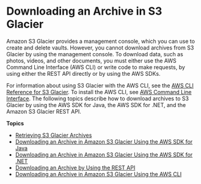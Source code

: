 # Downloading an Archive in S3 Glacier<a name="downloading-an-archive"></a>

Amazon S3 Glacier provides a management console, which you can use to create and delete vaults\. However, you cannot download archives from S3 Glacier by using the management console\. To download data, such as photos, videos, and other documents, you must either use the AWS Command Line Interface \(AWS CLI\) or write code to make requests, by using either the REST API directly or by using the AWS SDKs\. 

For information about using S3 Glacier with the AWS CLI, see the [AWS CLI Reference for S3 Glacier](http://docs.aws.amazon.com/cli/latest/reference/glacier/index.html)\. To install the AWS CLI, see [AWS Command Line Interface](http://aws.amazon.com/cli/)\. The following topics describe how to download archives to S3 Glacier by using the AWS SDK for Java, the AWS SDK for \.NET, and the Amazon S3 Glacier REST API\.

**Topics**
+ [Retrieving S3 Glacier Archives](downloading-an-archive-two-steps.md)
+ [Downloading an Archive in Amazon S3 Glacier Using the AWS SDK for Java](downloading-an-archive-using-java.md)
+ [Downloading an Archive in Amazon S3 Glacier Using the AWS SDK for \.NET](downloading-an-archive-using-dotnet.md)
+ [Downloading an Archive by Using the REST API](downloading-an-archive-using-rest.md)
+ [Downloading an Archive in Amazon S3 Glacier Using the AWS CLI](downloading-an-archive-using-cli.md)